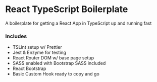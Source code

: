# React TypeScript Boilerplate

A boilerplate for getting a React App in TypeScript up and running fast

### Includes

- TSLint setup w/ Prettier
- Jest & Enzyme for testing
- React Router DOM w/ base page setup
- SASS enabled with Bootstrap SASS included
- React Bootstrap
- Basic Custom Hook ready to copy and go

